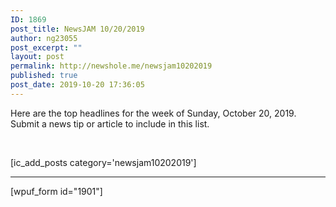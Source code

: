 ```yaml
---
ID: 1869
post_title: NewsJAM 10/20/2019
author: ng23055
post_excerpt: ""
layout: post
permalink: http://newshole.me/newsjam10202019
published: true
post_date: 2019-10-20 17:36:05
---
```

Here are the top headlines for the week of Sunday, October 20, 2019. Submit a news tip or article to include in this list.

&nbsp;
<div class="dmb_field dmb_tab_content">[ic_add_posts category='newsjam10202019']</div>
<div class="dmb_clearfix"></div>
<div class="dmb_edit_tab_content dmb_small_button_primary"></div>

<hr />

[wpuf_form id="1901"]
